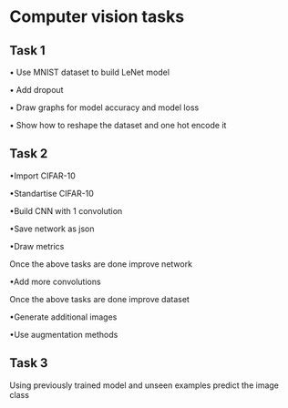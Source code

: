 # Computer vision tasks
## **Task 1**

  • Use MNIST dataset to build LeNet model

  • Add dropout 
  
  • Draw graphs for model accuracy and model loss 
  
  • Show how to reshape the dataset and one hot encode it

## **Task 2**

•Import CIFAR-10

•Standartise CIFAR-10

•Build CNN with 1 convolution

•Save network as json

•Draw metrics

Once the above tasks are done improve network

•Add more convolutions

Once the above tasks are done improve dataset

•Generate additional images

•Use augmentation methods

## **Task 3**
Using previously trained model and unseen examples predict the image class
